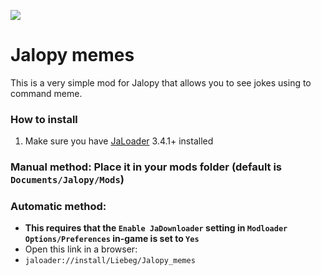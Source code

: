 [![](https://img.shields.io/github/downloads/Liebeg/Jalopy_memes/total)](#)
# Jalopy memes
This is a very simple mod for Jalopy that allows you to see jokes using to command meme.

### How to install
1. Make sure you have [JaLoader](https://github.com/theLeaxx/JaLoader) 3.4.1+ installed
### Manual method: Place it in your mods folder (default is `Documents/Jalopy/Mods`)
### Automatic method: 
* **This requires that the `Enable JaDownloader` setting in `Modloader Options/Preferences` in-game is set to `Yes`**
* Open this link in a browser:
* `jaloader://install/Liebeg/Jalopy_memes`
